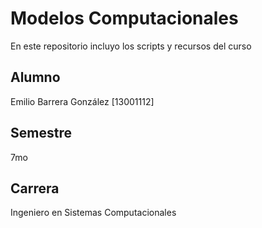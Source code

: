 # Modelos Computacionales
En este repositorio incluyo los scripts y recursos del curso

## Alumno
Emilio Barrera González [13001112]

## Semestre
7mo

## Carrera
Ingeniero en Sistemas Computacionales
